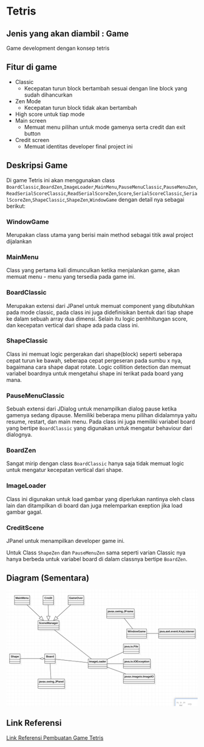 # Tetris

## Jenis yang akan diambil : Game
Game development dengan konsep tetris

## Fitur di game
- Classic
  - Kecepatan turun block bertambah sesuai dengan line block yang sudah dihancurkan
- Zen Mode
  - Kecepatan turun block tidak akan bertambah
- High score untuk tiap mode
- Main screen
  - Memuat menu pilihan untuk mode gamenya serta credit dan exit button
- Credit screen
  - Memuat identitas developer final project ini

## Deskripsi Game
Di game Tetris ini akan menggunakan class `BoardClassic`,`BoardZen`,`ImageLoader`,`MainMenu`,`PauseMenuClassic`,`PauseMenuZen`,`ReadSerialScoreClassic`,`ReadSerialScoreZen`,`Score`,`SerialScoreClassic`,`SerialScoreZen`,`ShapeClassic`,`ShapeZen`,`WindowGame` dengan detail nya sebagai berikut:

### WindowGame
Merupakan class utama yang berisi main method sebagai titik awal project dijalankan
### MainMenu 
Class yang pertama kali dimunculkan ketika menjalankan game, akan memuat menu - menu yang tersedia pada game ini.
### BoardClassic
Merupakan extensi dari JPanel untuk memuat component yang dibutuhkan pada mode classic, pada class ini juga didefinisikan bentuk dari tiap shape ke dalam sebuah array dua dimensi. Selain itu logic penhhitungan score, dan kecepatan vertical dari shape ada pada class ini.
### ShapeClassic
Class ini memuat logic pergerakan dari shape(block) seperti seberapa cepat turun ke bawah, seberapa cepat pergeseran pada sumbu x nya, bagaimana cara shape dapat rotate. Logic collition detection dan memuat variabel boardnya untuk mengetahui shape ini terikat pada board yang mana.
### PauseMenuClassic
Sebuah extensi dari JDialog untuk menampilkan dialog pause ketika gamenya sedang dipause. Memiliki beberapa menu pilihan didalamnya yaitu resume, restart, dan main menu. Pada class ini juga memiliki variabel board yang bertipe `BoardClassic` yang digunakan untuk mengatur behaviour dari dialognya.
### BoardZen
Sangat mirip dengan class `BoardClassic` hanya saja tidak memuat logic untuk mengatur kecepatan vertical dari shape.
### ImageLoader
Class ini digunakan untuk load gambar yang diperlukan nantinya oleh class lain dan ditampilkan di board dan juga melemparkan exeption jika load gambar gagal.
### CreditScene
JPanel untuk menampilkan developer game ini.


Untuk Class `ShapeZen` dan `PauseMenuZen` sama seperti varian Classic nya hanya berbeda untuk variabel board di dalam classnya bertipe `BoardZen`.

## Diagram (Sementara)
![Gambar Diagram](DiagramFPSementara.png)
## Link Referensi
[Link Referensi Pembuatan Game Tetris](https://www.youtube.com/watch?v=_U0Io6Utf98&list=PLOgQJY7VjpBRpszgw5PfuJlOUQgIVMz5c)
